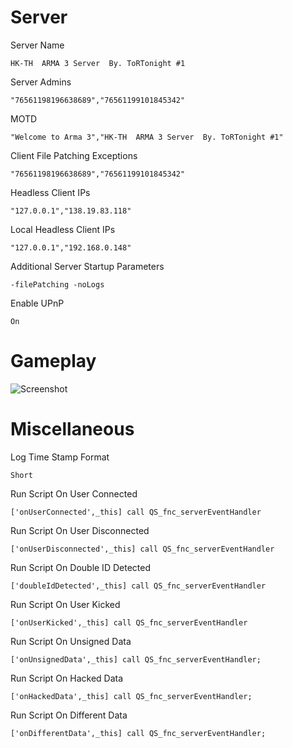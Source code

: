 # Server
Server Name
```
HK-TH  ARMA 3 Server  By. ToRTonight #1
```
Server Admins
```
"76561198196638689","76561199101845342"
```
MOTD
```
"Welcome to Arma 3","HK-TH  ARMA 3 Server  By. ToRTonight #1"
```
Client File Patching Exceptions
```
"76561198196638689","76561199101845342"
```
Headless Client IPs
```
"127.0.0.1","138.19.83.118"
```
Local Headless Client IPs
```
"127.0.0.1","192.168.0.148"
```
Additional Server Startup Parameters
```
-filePatching -noLogs
```
Enable UPnP
```
On
```
# Gameplay
![Screenshot](https://github.com/user-attachments/assets/5e91a2cb-7893-4d59-9fa9-d354f2d1e449)

# Miscellaneous
Log Time Stamp Format
```
Short
```
Run Script On User Connected
```
['onUserConnected',_this] call QS_fnc_serverEventHandler
```
Run Script On User Disconnected
```
['onUserDisconnected',_this] call QS_fnc_serverEventHandler
```
Run Script On Double ID Detected
```
['doubleIdDetected',_this] call QS_fnc_serverEventHandler
```
Run Script On User Kicked
```
['onUserKicked',_this] call QS_fnc_serverEventHandler
```
Run Script On Unsigned Data
```
['onUnsignedData',_this] call QS_fnc_serverEventHandler;
```
Run Script On Hacked Data
```
['onHackedData',_this] call QS_fnc_serverEventHandler;
```
Run Script On Different Data
```
['onDifferentData',_this] call QS_fnc_serverEventHandler;
```
